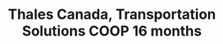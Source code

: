 ---
layout: page
icon: fas fa-tag
order: 3
title: "Thales Canada, Transportation Solutions COOP 16 months"
---